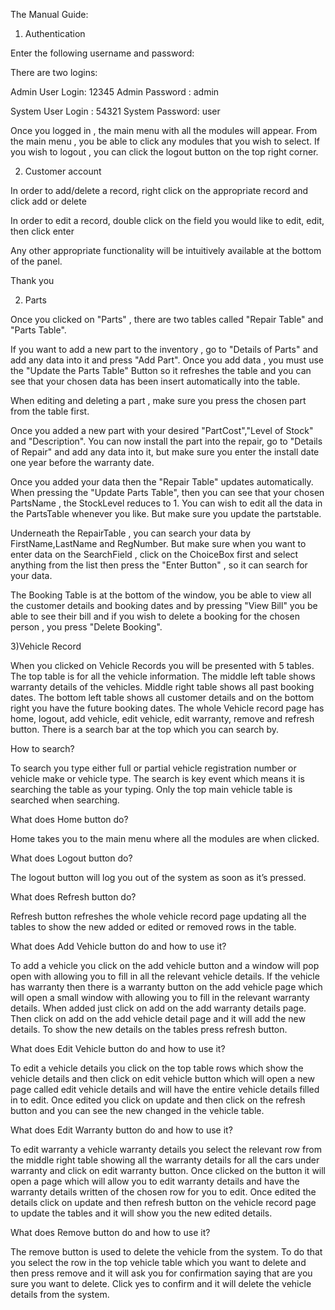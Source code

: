 The Manual Guide:

1) Authentication

Enter the following username and password:

There are two logins:

Admin User Login: 12345
Admin Password : admin

System User Login : 54321
System Password: user

Once you logged in , the main menu with all the modules will appear.
From the main menu , you be able to click any modules that you wish to select.
If you wish to logout , you can click the logout button on the top right corner.

2) Customer account

In order to add/delete a record, right click on the appropriate record and click add or delete

In order to edit a record, double click on the field you would like to edit, edit, then click enter

Any other appropriate functionality will be intuitively available at the bottom of the panel.

Thank you

2) Parts 

Once you clicked on "Parts" , there are two tables called "Repair Table" and "Parts Table".

If you want to add a new part to the inventory , go to "Details of Parts" and add any data into it and press "Add Part".
Once you add data , you must use the "Update the Parts Table" Button so it refreshes the table and you can see
that your chosen data has been insert automatically into the table. 

When editing and deleting a part , make sure you press the chosen part from the table first.

Once you added a new part with your desired "PartCost","Level of Stock" and "Description".
You can now install the part into the repair, go to "Details of Repair" and add any data into it,
but make sure you enter the install date one year before the warranty date.

Once you added your data then the "Repair Table" updates automatically. When pressing the "Update Parts Table", 
then you can see that your chosen PartsName , the StockLevel reduces to 1. You can wish to edit all the data in the PartsTable whenever you like.
But make sure you update the partstable.

Underneath the RepairTable , you can search your data by FirstName,LastName and RegNumber. 
But make sure when you want to enter data on the SearchField , click on the ChoiceBox first and select anything from the list
then press the "Enter Button" , so it can search for your data.

The Booking Table is at the bottom of the window, you be able to view all the customer details and booking dates and by pressing "View Bill"
you be able to see their bill and if you wish to delete a booking for the chosen person , you press "Delete Booking".

3)Vehicle Record

When you clicked on Vehicle Records you will be presented with 5 tables. The top table is for all the vehicle information. The middle left table shows warranty details of the vehicles. Middle right table shows all past booking dates. The bottom left table shows all customer details and on the bottom right you have the future booking dates. The whole Vehicle record page has home, logout, add vehicle, edit vehicle, edit warranty, remove and refresh button. There is a search bar at the top which you can search by.

How to search?

To search you type either full or partial vehicle registration number or vehicle make or vehicle type. The search is key event which means it is searching the table as your typing. Only the top main vehicle table is searched when searching.

What does Home button do?

Home takes you to the main menu where all the modules are when clicked.
 
What does Logout button do?

The logout button will log you out of the system as soon as it’s pressed.

What does Refresh button do?

Refresh button refreshes the whole vehicle record page updating all the tables to show the new added or edited or removed rows in the table.

What does Add Vehicle button do and how to use it?

To add a vehicle you click on the add vehicle button and a window will pop open with allowing you to fill in all the relevant vehicle details. If the vehicle has warranty then there is a warranty button on the add vehicle page which will open a small window with allowing you to fill in the relevant warranty details. When added just click on add on the add warranty details page. Then click on add on the add vehicle detail page and it will add the new details. To show the new details on the tables press refresh button.

What does Edit Vehicle button do and how to use it?

To edit a vehicle details you click on the top table rows which show the vehicle details and then click on edit vehicle button which will open a new page called edit vehicle details and will have the entire vehicle details filled in to edit. Once edited you click on update and then click on the refresh button and you can see the new changed in the vehicle table.

What does Edit Warranty button do and how to use it?

To edit warranty a vehicle warranty details you select the relevant row from the middle right table showing all the warranty details for all the cars under warranty and click on edit warranty button. Once clicked on the button it will open a page which will allow you to edit warranty details and have the warranty details written of the chosen row for you to edit. Once edited the details click on update and then refresh button on the vehicle record page to update the tables and it will show you the new edited details.

What does Remove button do and how to use it?

The remove button is used to delete the vehicle from the system. To do that you select the row in the top vehicle table which you want to delete and then press remove and it will ask you for confirmation saying that are you sure you want to delete. Click yes to confirm and it will delete the vehicle details from the system.

